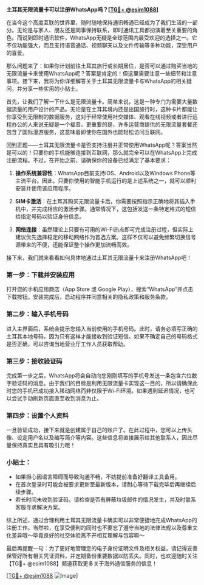 **土耳其无限流量卡可以注册WhatsApp吗？[[TG💪+ @esim1088](https://t.me/s/esim1088)]**

在当今这个高度互联的世界里，随时随地保持通讯畅通已经成为了我们生活的一部分。无论是与家人、朋友还是同事保持联系，即时通讯工具都扮演着至关重要的角色。而说到即时通讯软件，WhatsApp无疑是全球范围内最受欢迎的选择之一。它不仅功能强大，而且支持语音通话、视频聊天以及文件传输等多种功能，深受用户的喜爱。

那么问题来了：如果你计划前往土耳其旅行或长期居住，是否可以通过购买当地的无限流量卡来使用WhatsApp呢？答案是肯定的！但这里需要注意一些细节和注意事项。接下来，我将为你详细解答关于土耳其无限流量卡与WhatsApp的相关疑问，并分享一些实用的小贴士。

首先，让我们了解一下什么是无限流量卡。简单来说，这是一种专门为需要大量数据流量的用户设计的产品。无论是在土耳其境内还是出国旅行时，这种卡片都能让你享受到无限制的数据服务，这对于经常使用社交媒体、观看在线视频或者进行远程办公的人来说无疑是一个福音。更重要的是，许多运营商提供的无限流量套餐还包含了国际漫游服务，这意味着即使你在国外也能轻松访问互联网。

回到正题——土耳其无限流量卡是否支持注册并正常使用WhatsApp呢？答案当然是可以的！只要你的手机能够连接到互联网，那么就完全可以在WhatsApp上完成注册流程。不过，在开始之前，请确保你的设备已经满足了基本要求：

1. **操作系统兼容性**：WhatsApp目前支持iOS、Android以及Windows Phone等主流平台。因此，只要你使用的智能手机运行的是上述系统之一，就可以顺利安装并使用该应用程序。
   
2. **SIM卡激活**：在土耳其购买无限流量卡后，你需要按照指示正确地将其插入手机中，并完成相应的激活步骤。通常情况下，这包括发送一条特定格式的短信给指定号码以验证身份信息。

3. **网络连接**：虽然理论上只要有可用的Wi-Fi热点即可完成注册过程，但实际上建议优先选择稳定的移动网络作为首选方案。这样不仅可以避免频繁切换信号源带来的不便，还能保证整个操作更加流畅高效。

接下来，我们就来看看如何具体地通过土耳其无限流量卡来注册WhatsApp吧！

### 第一步：下载并安装应用
打开您的手机应用商店（App Store 或 Google Play），搜索“WhatsApp”并点击下载按钮。安装完成后，启动程序并同意相关的隐私政策和服务条款。

### 第二步：输入手机号码
进入主界面后，系统会提示您输入当前使用的手机号码。此时，请务必填写正确的土耳其本地号码，因为只有这样才能接收到验证短信。如果不确定自己的号码格式是否正确，可以咨询当地营业厅工作人员获取帮助。

### 第三步：接收验证码
完成第一步之后，WhatsApp将会自动向您刚刚填写的手机号发送一条包含六位数字验证码的消息。由于我们的目标是利用无限流量卡实现这一目的，所以请确保此时您的手机已成功接入移动网络而非仅限于Wi-Fi环境。如果遇到延迟情况，也可以尝试手动刷新页面直至收到消息为止。

### 第四步：设置个人资料
一旦验证成功，接下来就是创建属于自己的账户了。在此过程中，您可以上传头像、设定用户名以及编写简介等内容。这些信息将直接展示给其他联系人，因此尽量保持真实且具有吸引力哦！

### 小贴士：
- 如果担心因语言障碍而导致沟通不畅，不妨提前准备好翻译工具备用。
- 在首次登录时可能会被要求更新至最新版本，请耐心等待下载完毕后再继续后续步骤。
- 若长时间未收到验证码，请检查是否有屏蔽垃圾邮件的情况发生，并及时联系客服寻求解决方案。

综上所述，通过合理利用土耳其无限流量卡确实可以非常便捷地完成WhatsApp的注册工作。当然啦，在享受便利的同时也不要忘了遵守当地的法律法规以及尊重文化差异哦～毕竟良好的社交体验离不开相互理解与包容嘛～

最后再提醒一句：为了更好地管理您的电子身份证明文件及相关权益，请记得妥善保管好所有相关凭证资料，并定期备份重要数据以防丢失。同时，也欢迎随时关注【TG💪+ @esim1088】频道获取更多关于海外通信服务的信息！

[[TG💪+ @esim1088](https://t.me/s/esim1088) ![Image](https://i.postimg.cc/4NQfJmqS/Snipaste-2025-05-13-00-14-12.png)]